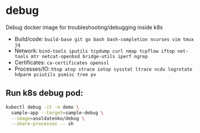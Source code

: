 # debug
Debug docker image for troubleshooting/debugging inside k8s

* Build/code: `build-base git go bash bash-completion ncurses vim tmux jq`
* Network: `bind-tools iputils tcpdump curl nmap tcpflow iftop net-tools mtr netcat-openbsd bridge-utils iperf ngrep`
* Certificates: `ca-certificates openssl`
* Processes/IO: `htop atop strace iotop sysstat ltrace ncdu logrotate hdparm pciutils psmisc tree pv`

## Run k8s debug pod:

```bash
kubectl debug -it -n demo \
  sample-app --target=sample-debug \
  --image=asoldatenko/debug \
  --share-processes -- sh
```